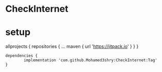 # CheckInternet

# setup
allprojects {
		repositories {
			...
			maven { url 'https://jitpack.io' }
		}
	}
  
  

	dependencies {
	        implementation 'com.github.Mohamed3shry:CheckInternet:Tag'
	}

